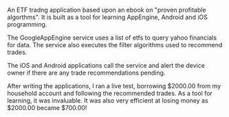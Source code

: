 An ETF tradng application based upon an ebook on "proven profitable algorthms". It is built as a tool for learning AppEngine, Android and iOS programming. 

The GoogleAppEngine service uses a list of etfs to query yahoo financials for data. The service also executes the filter algorithms used to recommend trades. 

The iOS and Android applications call the service and alert the device owner if there are any trade recommendations pending.

After writing the applications, I ran a live test, borrowing $2000.00 from my household account and following the recommended trades. As a tool for learning, it was invaluable. It was also very efficient at losing money as $2000.00 became $700.00!

